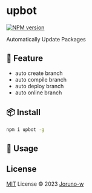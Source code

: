 # upbot

[![NPM version](https://img.shields.io/npm/v/upbot?color=a1b858&label=)](https://www.npmjs.com/package/upbot)

Automatically Update Packages
## 🦄️ Feature
- auto create branch
- auto compile branch
- auto deploy branch
- auto online branch

## 📦 Install
```bash
npm i upbot -g
```
## 🥳 Usage
## License
[MIT](./LICENSE) License © 2023 [Joruno-w](https://github.com/Joruno-w)

